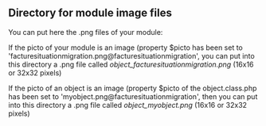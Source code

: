 
Directory for module image files
--------------------------------

You can put here the .png files of your module:


If the picto of your module is an image (property $picto has been set to 'facturesituationmigration.png@facturesituationmigration', you can put into this
directory a .png file called *object_facturesituationmigration.png* (16x16 or 32x32 pixels)


If the picto of an object is an image (property $picto of the object.class.php has been set to 'myobject.png@facturesituationmigration', then you can put into this
directory a .png file called *object_myobject.png* (16x16 or 32x32 pixels)

